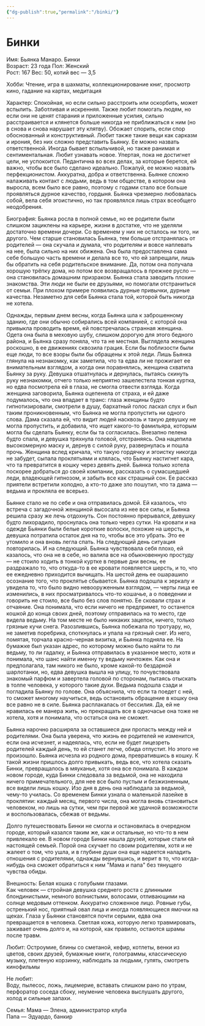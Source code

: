 ```yaml
---
{"dg-publish":true,"permalink":"/binki/"}
---
```


# Бинки
Имя: Бьянка Манаро. Бинки  
Возраст: 23 года
Пол: Женский  
Рост: 167
Вес: 50, котий вес — 3,5  

Хобби: Чтение, игра в шахматы, коллекционирование книг, просмотр кино, гадание на картах, медитация  

Характер: Спокойная, но если сильно расстроить или оскорбить, может вспылить. Заботливая и искренняя. Также любит помогать людям, но если они не ценят старания и приложенные усилия, сильно расстраивается и клянется больше никогда не приближаться к ним (но в снова и снова нарушает эту клятву). Обожает спорить, если спор обоснованный и конструктивный. Любит также такие вещи как сарказм и ирония, без них сложно представить Бьянку. Ее можно назвать ответственной. Иногда бывает вспыльчивой, но также ранимая и сентиментальная. Любит узнавать новое. Упертая, пока не достигнет цели, не успокоится. Педантична во всех делах, за которые берется, ей важно, чтобы все было сделано идеально. Пожалуй, ее можно назвать перфекционистом. Аккуратна, добра и ответственна. Бьянке сложно налаживать контакт с людьми, ведь в том обществе, в котором она выросла, всем было все равно, поэтому с годами стало все больше проявляться дурное качество, гордыня. Бьянка чрезмерно любовалась собой, вела себя эгоистично, но так проявлялся лишь страх всеобщего неодобрения.  
  
Биография: Бьянка росла в полной семье, но ее родители были слишком зациклены на карьере, жизни в достатке, что не уделяли достаточно времени дочери. Со временем у них не осталось ни того, ни другого. Чем старше становилась Бьянка, тем больше отстранялась от родителей — она скучала и думала, что родителям и вовсе наплевать на нее, была сильно на них обижена. Она была предоставлена сама себе большую часть времени и делала все то, что ей запрещали, лишь бы обратить на себя родительское внимание. Да, потом она получала хорошую трёпку дома, но потом все возвращалось в прежнее русло — она становилась домашним призраком. Бьянка стала заводить плохие знакомства. Эти люди не были ее друзьями, но помогали отстраниться от семьи. При плохом примере появились дурные привычки, дурные качества. Незаметно для себя Бьянка стала той, которой быть никогда не хотела.  
  
Однажды, первым днем весны, когда Бьянка шла к заброшенному зданию, где они обычно собирались всей компанией, с которой она привыкла проводить время, ей повстречалась странная женщина. Одета она была в меховую шубу, слишком дорогую для этого бедного района, и Бьянка сразу поняла, что та не местная. Выглядела женщина роскошно, в ее движениях сквозила грация. Если бы поблизости были еще люди, то все взоры были бы обращены к этой леди. Лишь Бьянка глянула на незнакомку, как заметила, что та едва ли не прожигает ее внимательным взглядом, а когда они поравнялись, женщина схватила Бьянку за руку. Девушка отшатнулась и дернулась, пытаясь скинуть руку незнакомки, отчего только неприятно зашелестела тонкая куртка, но едва посмотрела ей в глаза, не смогла отвести взгляда. Когда женщина заговорила, Бьянка оцепенела от страха, и ей даже подумалось, что она впадает в транс: глаза женщины будто гипнотизировали, смотрели в душу, бархатный голос ласкал слух и был таким проникновенным, что Бьянка не могла пропустить ни одного слова. Дама сказала ей, что видит людей насквозь и такую девушку не могла пропустить, и добавила, что ищет какого-то фамильяра, которым могла бы сделать Бьянку, если бы та согласилась. Внезапно пелена будто спала, и девушка тряхнула головой, отстраняясь. Она нацепила высокомерную маску и, дернув с силой руку, развернулась и пошла прочь. Женщина вслед кричала, что такую гордячку и эгоистку никогда не забудет, сыпала проклятьями и клялась, что Бьянку настигнет кара, что та превратится в кошку через девять дней. Бьянка только хотела поскорее добраться до своей компании, рассказать о сумасшедшей леди, владеющей гипнозом, и забыть все как страшный сон. Ее рассказ приятели встретили холодно, а кто-то даже зло пошутил, что та дама — ведьма и прокляла ее всерьез.

Бьянке стало не по себе и она отправилась домой. Ей казалось, что встреча с загадочной женщиной высосала из нее все силы, и Бьянка решила сразу же лечь отдохнуть. Сон постоянно прерывался, девушку будто лихорадило, проснулась она только через сутки. На кровати и на одежде Бьянки были белые короткие волоски, похожие на шерсть, и девушка потратила остаток дня на то, чтобы все это убрать. Это ее утомило и она вновь легла спать. На следующий день ситуация повторилась. И на следующий. Бьянка чувствовала себя плохо, ей казалось, что она не в себе, но валила все на обыкновенную простуду — не стоило ходить в тонкой куртке в первые дни весны, ее раздражало то, что откуда-то в ее кровати появляется шерсть, и то, что ее ежедневно приходится вычищать. На шестой день ее ошарашило осознание того, что проклятье сбывается. Бьянка подошла к зеркалу и увидела то, что было видно невооруженным взглядом, — черты лица ее изменились, в них просматривалось что-то кошачье, а о поведении и говорить не стоило, все было без слов понятно. Ее сковали страх и отчаяние. Она понимала, что если ничего не предпримет, то останется кошкой до конца своих дней, поэтому отправилась на то место, где видела ведьму. На том месте не было никаких зацепок, ничего, только грязные кучи снега. Разозлившись, Бьянка побежала по тротуару, но, не заметив поребрика, споткнулась и упала на грязный снег. Из него, помятая, торчала красно-черная визитка, и Бьянка подняла ее. На бумажке был указан адрес, по которому можно было найти то ли ведьму, то ли гадалку, и Бьянка отправилась в указанное место, хотя и понимала, что шанс найти именну ту ведьму ничтожен. Как она и предполагала, там никого не было, кроме какой-то бездарной шарлотанки, но, едва девушка вышла на улицу, то почувствовала знакомый парфюм и завертела головой по сторонам, пытаясь отыскать в толпе человека, у которого такие духи. Ведьма подошла сзади и погладила Бьянку по голове. Она объяснила, что если та поедет с ней, то сможет многому научиться, ведь остановить обращение в кошку она все равно не в силе. Бьянка расплакалась от бессилия. Да, ей не нравилась ее манера жить, но прекращать все в одночасье она тоже не хотела, хотя и понимала, что остаться она не сможет.  
  
Бьянка нарочно расширяла за оставшиеся дни пропасть между ней и родителями. Она была уверена, что жизнь ее родителей не изменится, если она исчезнет, и надеялась, что, если не будет лицезреть родителей каждый день, то ей станет легче, обида отпустит. Но этого не произошло. Бьянка исчезла из родного дома, превратившись в кошку. К такой жизни пришлось долго привыкать, ведь все, что хотела сказать Бинки, превращалось в мяуканье, хотя она все понимала. В каждом новом городе, куда Бинки следовала за ведьмой, она не находила ничего примечательного, для нее все было пустым и безжизненным, все видели лишь кошку. Изо дня в день она наблюдала за ведьмой, чему-то училась. Со временем Бинки узнала о маленькой лазейке в проклятии: каждый месяц, первого числа, она могла вновь становиться человеком, но лишь на сутки, чем при первой же удачной возможности и воспользовалась, сбежав от ведьмы.  
  
Долго путешествовать Бинки не смогла и остановилась в очередном городе, который казался таким же, как и остальные, но что-то в нем привлекало ее. В новом городе Бинки нашла друзей, которые стали ей настоящей семьей. Порой она скучает по своим родителям, хотя и не жалеет о том, что ушла, и в глубине души она еще надеется наладить отношения с родителями, однажды вернувшись, и верит в то, что когда-нибудь она сможет обратиться к ним "Мама и папа" без тянущего чувства обиды.  

Внешность: Белая кошка с голубыми глазами.  
Как человек — стройная девушка среднего роста с длинными блондинистыми, немного волнистыми, волосами, отливающими на солнце медовым оттенком. Аккуратно сложенное лицо. Ровные губы, остренький нос, приятный овал лица и иногда появляющиеся ямочки на щеках. Глаза у Бьянки становятся почти серыми, едва она превращается в человека. Светлая кожа, которую легко травмировать, заживает очень долго и, на которой, как правило, остаются шрамы после травм.

Любит: Остроумие, блины со сметаной, кефир, котлеты, венки из цветов, своих друзей, бумажные книги, голограммы, классическую музыку, плетеную корзинку, наблюдать за людьми, гулять, смотреть кинофильмы  
  
Не любит:  
Воду, пылесос, ложь, лицемерие, вставать слишком рано по утрам, перфоратор соседа сбоку, неумение человека выслушать другого, холод и сильные запахи.

Семья: Мама — Элена, администратор клуба  
Папа — Эдуардо, банкир